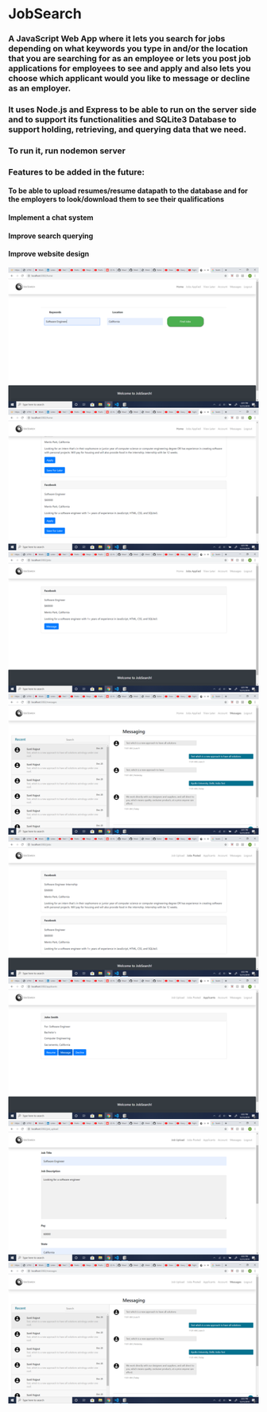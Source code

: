 # JobSearch

### A JavaScript Web App where it lets you search for jobs depending on what keywords you type in and/or the location that you are searching for as an employee or lets you post job applications for employees to see and apply and also lets you choose which applicant would you like to message or decline as an employer.

### It uses Node.js and Express to be able to run on the server side and to support its functionalities and SQLite3 Database to support holding, retrieving, and querying data that we need.

### To run it, run nodemon server

### Features to be added in the future:

#### To be able to upload resumes/resume datapath to the database and for the employers to look/download them to see their qualifications

#### Implement a chat system

#### Improve search querying

#### Improve website design

<img src="images/Screenshot%20(64).png">

<img src="images/Screenshot%20(65).png">

<img src="images/Screenshot%20(66).png">

<img src="images/Screenshot%20(67).png">

<img src="images/Screenshot%20(68).png">

<img src="images/Screenshot%20(69).png">

<img src="images/Screenshot%20(70).png">

<img src="images/Screenshot%20(71).png">
